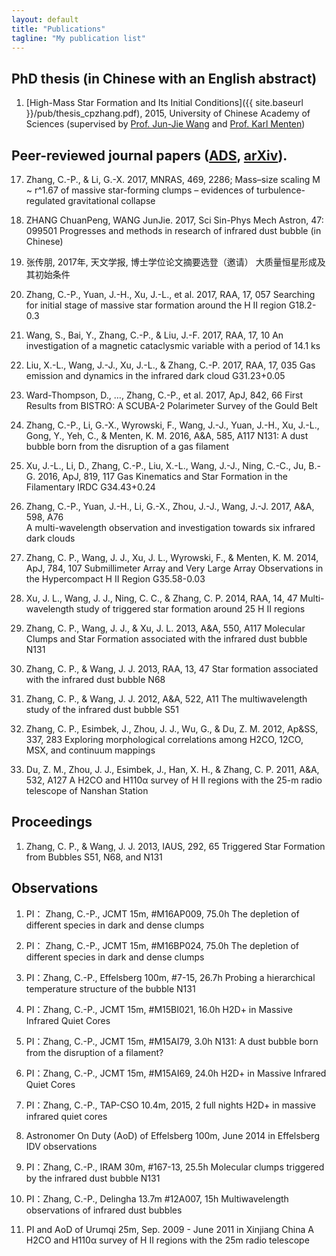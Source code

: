 ```yaml
---
layout: default
title: "Publications"
tagline: "My publication list"
---
```


## PhD thesis (in Chinese with an English abstract)

1. [High-Mass Star Formation and Its Initial Conditions]({{ site.baseurl }}/pub/thesis_cpzhang.pdf), 2015, University of Chinese Academy of Sciences (supervised by [Prof. Jun-Jie Wang](http://sourcedb.naoc.cas.cn/en/enaoexpert/201304/t20130411_3817941.html) and [Prof. Karl Menten](https://blog.mpifr-bonn.mpg.de/karlmenten/))


## Peer-reviewed journal papers ([ADS](http://adsabs.harvard.edu/cgi-bin/nph-abs_connect?library&libname=zhang&libid=59b7dda2b2), [arXiv](https://arxiv.org/a/zhang_c_2.html)). 

17. Zhang, C.-P., & Li, G.-X. 2017, MNRAS, 469, 2286;
 	Mass–size scaling M ~ r^1.67 of massive star-forming clumps – evidences of turbulence-regulated gravitational collapse

16. ZHANG ChuanPeng, WANG JunJie. 2017, Sci Sin-Phys Mech Astron, 47: 099501
	Progresses and methods in research of infrared dust bubble (in Chinese)

15. 张传朋, 2017年, 天文学报, 博士学位论文摘要选登（邀请）
	大质量恒星形成及其初始条件

14. Zhang, C.-P., Yuan, J.-H., Xu, J.-L., et al. 2017, RAA, 17, 057 
	Searching for initial stage of massive star formation around the H II region G18.2-0.3


13. Wang, S., Bai, Y., Zhang, C.-P., & Liu, J.-F. 2017, RAA, 17, 10
	An investigation of a magnetic cataclysmic variable with a period of 14.1 ks


12. Liu, X.-L., Wang, J.-J., Xu, J.-L., & Zhang, C.-P. 2017, RAA, 17, 035 
	Gas emission and dynamics in the infrared dark cloud G31.23+0.05


11. Ward-Thompson, D., …, Zhang, C.-P., et al. 2017, ApJ, 842, 66 
First Results from BISTRO: A SCUBA-2 Polarimeter Survey of the Gould Belt

10. Zhang, C.-P., Li, G.-X., Wyrowski, F., Wang, J.-J., Yuan, J.-H., Xu, J.-L., Gong, Y., Yeh, C., & Menten, K. M. 2016, A&A, 585, A117 
	N131: A dust bubble born from the disruption of a gas filament

9. Xu, J.-L., Li, D., Zhang, C.-P., Liu, X.-L., Wang, J.-J., Ning, C.-C., Ju, B.-G. 2016, ApJ, 819, 117 
	Gas Kinematics and Star Formation in the Filamentary IRDC G34.43+0.24

8. Zhang, C.-P., Yuan, J.-H., Li, G.-X., Zhou, J.-J., Wang, J.-J. 2017, A&A, 598, A76  
	A multi-wavelength observation and investigation towards six infrared dark clouds

7. Zhang, C. P., Wang, J. J., Xu, J. L., Wyrowski, F., & Menten, K. M. 2014, ApJ, 784, 107
      Submillimeter Array and Very Large Array Observations in the Hypercompact H II Region G35.58-0.03

6. Xu, J. L., Wang, J. J., Ning, C. C., & Zhang, C. P. 2014, RAA, 14, 47 
      Multi-wavelength study of triggered star formation around 25 H II regions


5. Zhang, C. P., Wang, J. J., & Xu, J. L. 2013, A&A, 550, A117 
      Molecular Clumps and Star Formation associated with the infrared dust bubble N131

4. Zhang, C. P., & Wang, J. J. 2013, RAA, 13, 47 
      Star formation associated with the infrared dust bubble N68

3. Zhang, C. P., & Wang, J. J. 2012, A&A, 522, A11 
      The multiwavelength study of the infrared dust bubble S51

2. Zhang, C. P., Esimbek, J., Zhou, J. J., Wu, G., & Du, Z. M. 2012, Ap&SS, 337, 283 
      Exploring morphological correlations among H2CO, 12CO, MSX, and continuum mappings

1. Du, Z. M., Zhou, J. J., Esimbek, J., Han, X. H., & Zhang, C. P. 2011, A&A, 532, A127 
      A H2CO and H110α survey of H II regions with the 25-m radio telescope of Nanshan Station



## Proceedings 

1. Zhang, C. P., & Wang, J. J. 2013, IAUS, 292, 65 
      Triggered Star Formation from Bubbles S51, N68, and N131


## Observations

1. PI： Zhang, C.-P., JCMT 15m, #M16AP009, 75.0h 
	The depletion of different species in dark and dense clumps
	
2. PI： Zhang, C.-P., JCMT 15m, #M16BP024, 75.0h 
	The depletion of different species in dark and dense clumps
	
3. PI：Zhang, C.-P., Effelsberg 100m, #7-15, 26.7h
	Probing a hierarchical temperature structure of the bubble N131
	
4. PI：Zhang, C.-P., JCMT 15m, #M15BI021, 16.0h
	H2D+ in Massive Infrared Quiet Cores
	
5. PI：Zhang, C.-P., JCMT 15m, #M15AI79, 3.0h
	N131: A dust bubble born from the disruption of a filament?
	
6. PI：Zhang, C.-P., JCMT 15m, #M15AI69, 24.0h
	 H2D+ in Massive Infrared Quiet Cores
	 
7. PI：Zhang, C.-P., TAP-CSO 10.4m, 2015, 2 full nights
	 H2D+ in massive infrared quiet cores
	 
8. Astronomer On Duty (AoD) of Effelsberg 100m, June 2014 in Effelsberg
	IDV observations
9. PI：Zhang, C.-P., IRAM 30m, #167-13, 25.5h
	Molecular clumps triggered by the infrared dust bubble N131
	
10. PI：Zhang, C.-P., Delingha 13.7m #12A007, 15h
	Multiwavelength  observations of infrared dust bubbles 
	
11. PI and AoD of Urumqi 25m, Sep. 2009 - June 2011 in Xinjiang China
	A H2CO and H110α survey of H II regions with the 25m radio telescope 
<!--{: reversed="reversed"}-->
